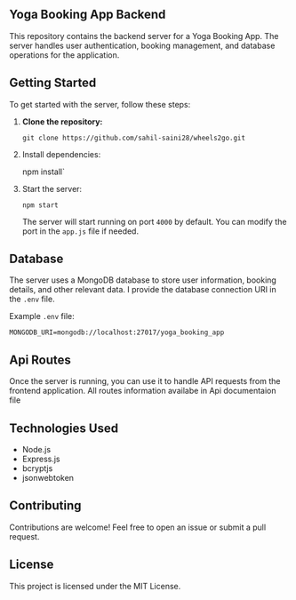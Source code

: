 ## Yoga Booking App Backend

This repository contains the backend server for a Yoga Booking App. The server handles user authentication, booking management, and database operations for the application.

## Getting Started

To get started with the server, follow these steps:

1. **Clone the repository:**
   
   `git clone https://github.com/sahil-saini28/wheels2go.git`

2. Install dependencies:
   
    npm install`

3. Start the server:
   
   `npm start`
   
   The server will start running on port `4000` by default. You can modify the port in the `app.js` file if needed.

## Database

The server uses a MongoDB database to store user information, booking details, and other relevant data. I provide the database connection URI in the `.env` file. 

Example `.env` file:

`MONGODB_URI=mongodb://localhost:27017/yoga_booking_app`

## Api Routes

Once the server is running, you can use it to handle API requests from the frontend application. All routes information availabe in Api documentaion file 

## Technologies Used

- Node.js
- Express.js
- bcryptjs
- jsonwebtoken

## Contributing

Contributions are welcome! Feel free to open an issue or submit a pull request.

## License

This project is licensed under the MIT License.
